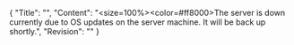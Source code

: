 {
  "Title": "",
  "Content": "<size=100%><color=#ff8000>The server is down currently due to OS updates on the server machine. It will be back up shortly.</color>",
  "Revision": ""
}

